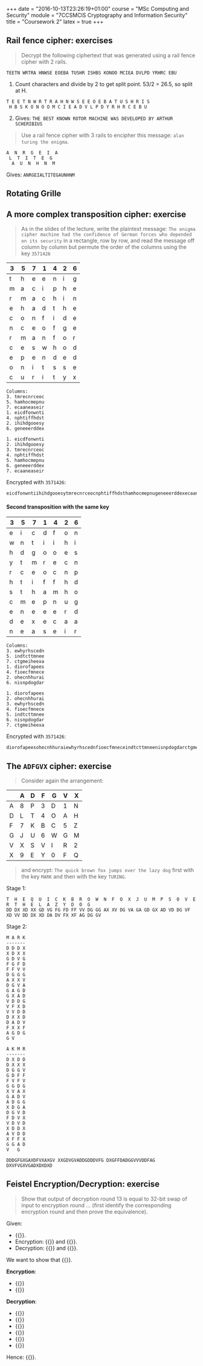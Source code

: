 +++
date = "2016-10-13T23:26:19+01:00"
course = "MSc Computing and Security"
module = "7CCSMCIS Cryptography and Information Security"
title = "Coursework 2"
latex = true
+++

## Rail fence cipher: exercises

> Decrypt the following ciphertext that was generated using a rail fence cipher with 2 rails.
```
TEETN WRTRA HNWSE EOEBA TUSHR ISHBS KONOO MCIEA DVLPD YRHRC EBU
```

1. Count characters and divide by 2 to get split point. 53/2 = 26.5, so split at H.
```
T E E T N W R T R A H N W S E E O E B A T U S H R I S
 H B S K O N O O M C I E A D V L P D Y R H R C E B U
```

2. Gives: `THE BEST KNOWN ROTOR MACHINE WAS DEVELOPED BY ARTHUR SCHERIBIUS`

> Use a rail fence cipher with 3 rails to encipher this message: `alan turing the enigma`.

```
A  N  R  G  E  I  A
 L  T  I  T  E  G
  A  U  N  H  N  M
```

Gives:
`ANRGEIALTITEGAUNHNM`

## Rotating Grille



## A more complex transposition cipher: exercise

> As in the slides of the lecture, write the plaintext message:
> `The enigma cipher machine had the confidence of German forces who depended on its security`
> in a rectangle, row by row, and read the message off column by column but permute the order of the columns using the key `3571426`

| 3   | 5   | 7   | 1   | 4   | 2   | 6   |
| --- | --- | --- | --- | --- | --- | --- |
| t   | h   | e   | e   | n   | i   | g   |
| m   | a   | c   | i   | p   | h   | e   |
| r   | m   | a   | c   | h   | i   | n   |
| e   | h   | a   | d   | t   | h   | e   |
| c   | o   | n   | f   | i   | d   | e   |
| n   | c   | e   | o   | f   | g   | e   |
| r   | m   | a   | n   | f   | o   | r   |
| c   | e   | s   | w   | h   | o   | d   |
| e   | p   | e   | n   | d   | e   | d   |
| o   | n   | i   | t   | s   | s   | e   |
| c   | u   | r   | i   | t   | y   | x   |

```
Columns:
3. tmrecnrceoc
5. hamhocmepnu
7. ecaaneaseir
1. eicdfonwnti
4. nphtiffhdst
2. ihihdgooesy
6. geneeerddex

1. eicdfonwnti
2. ihihdgooesy
3. tmrecnrceoc
4. nphtiffhdst
5. hamhocmepnu
6. geneeerddex
7. ecaaneaseir
```

Encrypted with `3571426`:

```
eicdfonwntiihihdgooesytmrecnrceocnphtiffhdsthamhocmepnugeneeerddexecaaneaseir
```

#### Second transposition with the same key

| 3   | 5   | 7   | 1   | 4   | 2   | 6   |
| --- | --- | --- | --- | --- | --- | --- |
| e   | i   | c   | d   | f   | o   | n   |
| w   | n   | t   | i   | i   | h   | i   |
| h   | d   | g   | o   | o   | e   | s   |
| y   | t   | m   | r   | e   | c   | n   |
| r   | c   | e   | o   | c   | n   | p   |
| h   | t   | i   | f   | f   | h   | d   |
| s   | t   | h   | a   | m   | h   | o   |
| c   | m   | e   | p   | n   | u   | g   |
| e   | n   | e   | e   | e   | r   | d   |
| d   | e   | x   | e   | c   | a   | a   |
| n   | e   | a   | s   | e   | i   | r   |


```
Columns:
3. ewhyrhscedn
5. indtcttmnee
7. ctgmeiheexa
1. diorofapees
4. fioecfmnece
2. ohecnhhurai
6. nisnpdogdar

1. diorofapees
2. ohecnhhurai
3. ewhyrhscedn
4. fioecfmnece
5. indtcttmnee
6. nisnpdogdar
7. ctgmeiheexa
```

Encrypted with `3571426`:

```
diorofapeesohecnhhuraiewhyrhscednfioecfmneceindtcttmneenisnpdogdarctgmeiheexa
```

## The `ADFGVX` cipher: exercise

> Consider again the arrangement:

|     | A   | D   | F   | G   | V   | X   |
| --- | --- | --- | --- | --- | --- | --- |
| A   | 8   | P   | 3   | D   | 1   | N   |
| D   | L   | T   | 4   | O   | A   | H   |
| F   | 7   | K   | B   | C   | 5   | Z   |
| G   | J   | U   | 6   | W   | G   | M   |
| V   | X   | S   | V   | I   | R   | 2   |
| X   | 9   | E   | Y   | 0   | F   | Q   |

> and encrypt: `The quick brown fox jumps over the lazy dog` first with the key `MARK` and then with the key `TURING`.

Stage 1:

```
T  H  E  Q  U  I  C  K  B  R  O  W  N  F  O  X  J  U  M  P  S  O  V  E  R  T  H  E  L  A  Z  Y  D  O  G
DD DX XD XX GD VG FG FD FF VV DG GG AX XV DG VA GA GD GX AD VD DG VF XD VV DD DX XD DA DV FX XF AG DG GV
```

Stage 2:

```
M A R K
-------
D D D X
X D X X
G D V G
F G F D
F F V V
D G G G
A X X V
D G V A
G A G D
G X A D
V D D G
V F X D
V V D D
D X X D
D A D V
F X X F
A G D G
G V
```

```
A K M R
-------
D X D D
D X X X
D G G V
G D F F
F V F V
G G D G
X V A X
G A D V
A D G G
X D G A
D G V D
F D V X
V D V D
X D D X
A V D D
X F F X
G G A D
V   G
```

```
DDDGFGXGAXDFVXAXGV XXGDVGVADDGDDDVFG DXGFFDADGGVVVDDFAG DXVFVGXVGADXDXDXD
```


## Feistel Encryption/Decryption: exercise

>Show that output of decryption round 13 is equal to 32-bit swap of input to encryption round ... (first identify the corresponding encryption round and then prove the equivalence).

Given:

- {{<latex i="LD_{16-i} \parallel RD_{16-i} = RE_i \parallel LE_i" />}}.
- Encryption: {{<latex i="LE_i = RE_{i-1}" />}} and {{<latex i="RE_i = LE_{i-1} \oplus F(RE_{i-1}, K_i)" />}}.
- Decryption: {{<latex i="LD_i = RD_{i-1}" />}} and {{<latex i="RD_i = LD_{i-1} \oplus F(RD_{i-1}, K_i)" />}}.

We want to show that {{<latex i="LD_{13} \parallel RD_{13} = RE_3 \parallel LE_3" />}}.

**Encryption**:

- {{<latex i="LE_3 = RE_2" />}}
- {{<latex i="RE_3 = LE_2 \oplus F(RE_2, K_3)" />}}

**Decryption**:

- {{<latex i="LD_{13} = RD_{12} = LE_4 = RE_3" />}}
- {{<latex i="RD_{13} = LD_{12} \oplus F(RD_{12}, K_{13})" />}}
- {{<latex i=" = RE_4 \oplus F(LE_4, K_{13})" />}}
- {{<latex i=" = RE_4 \oplus F(RE_3, K_{13})" />}}
- {{<latex i=" = [LE_3 \oplus F(RE_3, K_{13})] \oplus F(RE_3, K_{13})" />}}
- {{<latex i=" = LE_3" />}}

Hence: {{<latex i="LD_{13} \parallel RD_{13} = RE_3 \parallel LE_3" />}}.
